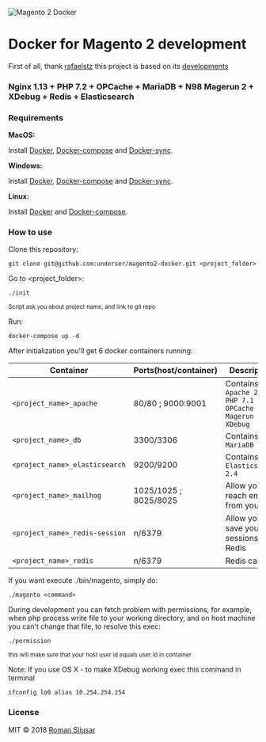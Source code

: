 ![Magento 2 Docker](https://underser.github.io/static/magento.jpg)

# Docker for Magento 2 development

First of all, thank [rafaelstz](https://github.com/rafaelstz) this project is based on its [developments](https://github.com/clean-docker/Magento2)

### Nginx 1.13 + PHP 7.2 + OPCache + MariaDB + N98 Magerun 2 + XDebug + Redis + Elasticsearch

### Requirements

**MacOS:**

Install [Docker](https://docs.docker.com/docker-for-mac/install/), [Docker-compose](https://docs.docker.com/compose/install/#install-compose) and [Docker-sync](https://github.com/EugenMayer/docker-sync/wiki/docker-sync-on-OSX).

**Windows:**

Install [Docker](https://docs.docker.com/docker-for-windows/install/), [Docker-compose](https://docs.docker.com/compose/install/#install-compose) and [Docker-sync](https://github.com/EugenMayer/docker-sync/wiki/docker-sync-on-Windows).

**Linux:**

Install [Docker](https://docs.docker.com/engine/installation/linux/docker-ce/ubuntu/) and [Docker-compose](https://docs.docker.com/compose/install/#install-compose).

### How to use

Clone this repository:
```
git clone git@github.com:underser/magento2-docker.git <project_folder>
```
Go to <project_folder>:
```
./init
```
<sup>Script ask you about project name, and link to git repo</sup>

Run:
```
docker-compose up -d
```

After initialization you'll get 6 docker containers running:

| Container  | Ports(host/container)  | Description  |
|---|---|---|
| `<project_name>_apache`  | 80/80 ; 9000:9001  | Contains `Apache 2.4 + PHP 7.1 + OPCache + N98 Magerun 2 + XDebug` |
| `<project_name>_db`  | 3300/3306  | Contains `MariaDB` |
| `<project_name>_elasticsearch`  | 9200/9200  | Contains `Elasticsearch 2.4` |
| `<project_name>_mailhog`  | 1025/1025 ; 8025/8025  | Allow you reach emails from your app |
| `<project_name>_redis-session`  | n/6379  | Allow you save your sessions in Redis |
| `<project_name>_redis`  | n/6379  | Redis cache |

If you want execute ./bin/magento, simply do:
```
./magento <command>
```

During development you can fetch problem with permissions,
for example, when php process write file to your working directory,
and on host machine you can't change that file, to resolve this exec:
```
./permission
```
<sub>this will make sure that your host user id equals user id in container</sub>

Note: If you use OS X - to make XDebug working
exec this command in terminal
```
ifconfig lo0 alias 10.254.254.254
```

### License

MIT © 2018 [Roman Sliusar](https://github.com/underser/)
